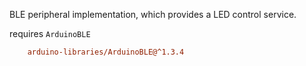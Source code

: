 BLE peripheral implementation, which provides a LED control service.

requires `ArduinoBLE`

```platformio.ini
	arduino-libraries/ArduinoBLE@^1.3.4
```
